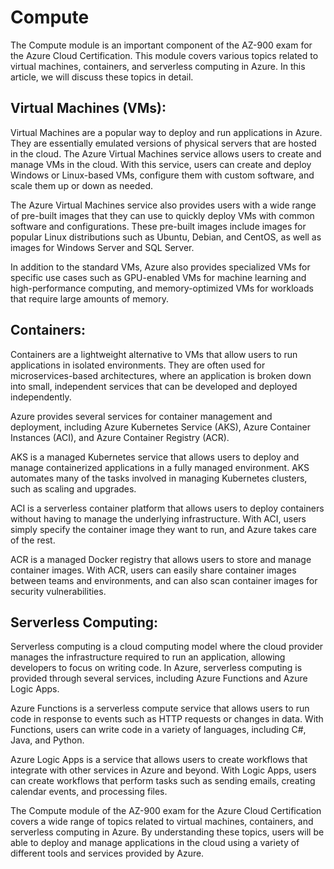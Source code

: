 # Compute

The Compute module is an important component of the AZ-900 exam for the Azure Cloud Certification. This module covers various topics related to virtual machines, containers, and serverless computing in Azure. In this article, we will discuss these topics in detail.

## Virtual Machines (VMs):

Virtual Machines are a popular way to deploy and run applications in Azure. They are essentially emulated versions of physical servers that are hosted in the cloud. The Azure Virtual Machines service allows users to create and manage VMs in the cloud. With this service, users can create and deploy Windows or Linux-based VMs, configure them with custom software, and scale them up or down as needed.

The Azure Virtual Machines service also provides users with a wide range of pre-built images that they can use to quickly deploy VMs with common software and configurations. These pre-built images include images for popular Linux distributions such as Ubuntu, Debian, and CentOS, as well as images for Windows Server and SQL Server.

In addition to the standard VMs, Azure also provides specialized VMs for specific use cases such as GPU-enabled VMs for machine learning and high-performance computing, and memory-optimized VMs for workloads that require large amounts of memory.

## Containers:

Containers are a lightweight alternative to VMs that allow users to run applications in isolated environments. They are often used for microservices-based architectures, where an application is broken down into small, independent services that can be developed and deployed independently.

Azure provides several services for container management and deployment, including Azure Kubernetes Service (AKS), Azure Container Instances (ACI), and Azure Container Registry (ACR).

AKS is a managed Kubernetes service that allows users to deploy and manage containerized applications in a fully managed environment. AKS automates many of the tasks involved in managing Kubernetes clusters, such as scaling and upgrades.

ACI is a serverless container platform that allows users to deploy containers without having to manage the underlying infrastructure. With ACI, users simply specify the container image they want to run, and Azure takes care of the rest.

ACR is a managed Docker registry that allows users to store and manage container images. With ACR, users can easily share container images between teams and environments, and can also scan container images for security vulnerabilities.

## Serverless Computing:

Serverless computing is a cloud computing model where the cloud provider manages the infrastructure required to run an application, allowing developers to focus on writing code. In Azure, serverless computing is provided through several services, including Azure Functions and Azure Logic Apps.

Azure Functions is a serverless compute service that allows users to run code in response to events such as HTTP requests or changes in data. With Functions, users can write code in a variety of languages, including C#, Java, and Python.

Azure Logic Apps is a service that allows users to create workflows that integrate with other services in Azure and beyond. With Logic Apps, users can create workflows that perform tasks such as sending emails, creating calendar events, and processing files.

The Compute module of the AZ-900 exam for the Azure Cloud Certification covers a wide range of topics related to virtual machines, containers, and serverless computing in Azure. By understanding these topics, users will be able to deploy and manage applications in the cloud using a variety of different tools and services provided by Azure.